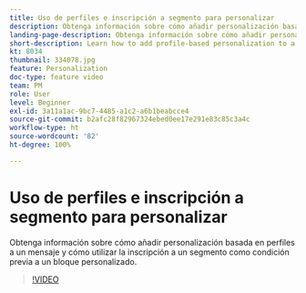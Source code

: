 ```yaml
---
title: Uso de perfiles e inscripción a segmento para personalizar
description: Obtenga información sobre cómo añadir personalización basada en perfiles a un mensaje y cómo utilizar la inscripción a un segmento como condición previa a un bloque personalizado.
landing-page-description: Obtenga información sobre cómo añadir personalización basada en perfiles a un mensaje y cómo utilizar la inscripción a un segmento como condición previa a un bloque personalizado.
short-description: Learn how to add profile-based personalization to a message and how to use segment membership as a pre-condition to a personalization block.
kt: 8034
thumbnail: 334078.jpg
feature: Personalization
doc-type: feature video
team: PM
role: User
level: Beginner
exl-id: 3a11a1ac-9bc7-4485-a1c2-a6b1beabcce4
source-git-commit: b2afc28f82967324ebed0ee17e291e83c85c3a4c
workflow-type: ht
source-wordcount: '82'
ht-degree: 100%

---
```


# Uso de perfiles e inscripción a segmento para personalizar

Obtenga información sobre cómo añadir personalización basada en perfiles a un mensaje y cómo utilizar la inscripción a un segmento como condición previa a un bloque personalizado.

>[!VIDEO](https://video.tv.adobe.com/v/334078?quality=12&learn=on)
